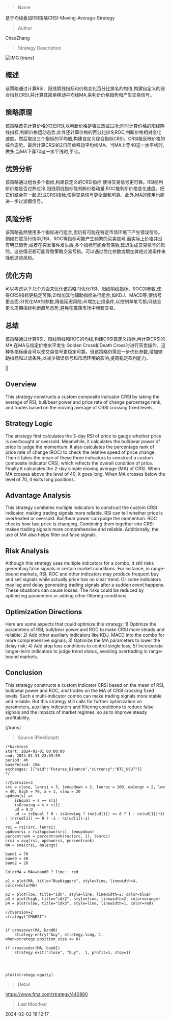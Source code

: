 
> Name

基于均线叠加RSI策略CRSI-Moving-Average-Strategy

> Author

ChaoZhang

> Strategy Description

![IMG](https://www.fmz.com/upload/asset/1806cdee425fbcbabec.png)
[trans]

## 概述

该策略通过计算RSI、阳线阴线指标和价格变化百分比排名的均值,构建自定义的综合指标CRSI,并计算其简单移动平均线MA,来判断价格趋势和产生交易信号。

## 策略原理

该策略首先计算价格的3日RSI,以判断价格是否过热或过冷;同时计算价格的阳线阴线指标,判断价格运动态势;此外还计算价格的百分比排名ROC,判断价格相对变化速度。然后取这三个指标的平均值,构建自定义综合指标CRSI。CRSI能反映价格的综合态势。最后计算CRSI的2日简单移动平均线MA。当MA上穿40这一水平线时,做多;当MA下穿70这一水平线时,平仓。

## 优势分析

该策略通过组合多个指标,构建自定义的CRSI指标,使得交易信号更可靠。RSI能判断价格是否过热过冷,阳线阴线指标能判断价格动量,ROC能判断价格变化速度。把它们结合在一起,形成CRSI指标,使得交易信号更全面和可靠。此外,MA的使用也能进一步过滤假信号。

## 风险分析

该策略虽然使用多个指标进行组合,但仍有可能在特定市场环境下产生错误信号。例如在震荡行情中,RSI、ROC等指标可能产生频繁的买卖信号,而实际上价格并没有明显趋势;或者在突发事件发生后,多个指标可能会有滞后,延迟生成交易信号的风险。这些情况都可能导致策略交易亏损。可以通过优化参数或增加其他过滤条件来降低这些风险。

## 优化方向  

可以考虑以下几个方面来优化该策略:1)优化RSI、阳线阴线指标、ROC的参数,使得CRSI指标更稳定可靠;2)增加其他辅助指标进行组合,如KDJ、MACD等,使信号更全面;3)优化MA的参数,降低延迟风险;4)增加止损条件,以控制单笔亏损;5)结合更长周期指标判断趋势态势,避免在震荡市场中频繁交易。

## 总结

该策略通过计算RSI、阳线阴线和ROC的均线,构建CRSI自定义指标,再计算CRSI的MA,在MA与指定价格水平发生 Golden Cross和Death Cross时进行买卖操作。这种多指标组合可以使交易信号更稳定可靠。但该策略仍需进一步优化参数,增加辅助指标和过滤条件,以减少错误信号和市场环境的影响,提高稳定盈利能力。

||

## Overview

This strategy constructs a custom composite indicator CRSI by taking the average of RSI, bull/bear power and price rate of change percentage rank, and trades based on the moving average of CRSI crossing fixed levels.

## Strategy Logic

The strategy first calculates the 3-day RSI of price to gauge whether price is overbought or oversold. Meanwhile, it calculates the bull/bear power of price to judge the momentum. It also calculates the percentage rank of price rate of change (ROC) to check the relative speed of price change. Then it takes the mean of these three indicators to construct a custom composite indicator CRSI, which reflects the overall condition of price. Finally it calculates the 2-day simple moving average (MA) of CRSI. When MA crosses above the level of 40, it goes long. When MA crosses below the level of 70, it exits long positions.

## Advantage Analysis 

This strategy combines multiple indicators to construct the custom CRSI indicator, making trading signals more reliable. RSI can tell whether price is overheated or oversold. Bull/bear power can judge the momentum. ROC checks how fast price is changing. Combining them together into CRSI makes trading signals more comprehensive and reliable. Additionally, the use of MA also helps filter out false signals.  

## Risk Analysis

Although this strategy uses multiple indicators for a combo, it still risks generating false signals in certain market conditions. For instance, in range-bound markets, RSI, ROC and other indicators may produce frequent buy and sell signals while actually price has no clear trend. Or some indicators may lag and delay generating trading signals after a sudden event happens. These situations can cause losses. The risks could be reduced by optimizing parameters or adding other filtering conditions.

## Optimization Directions

Here are some aspects that could optimize this strategy: 1) Optimize the parameters of RSI, bull/bear power and ROC to make CRSI more steady and reliable; 2) Add other auxiliary indicators like KDJ, MACD into the combo for more comprehensive signals; 3) Optimize the MA parameters to lower the delay risk; 4) Add stop loss conditions to control single loss; 5) Incorporate longer-term indicators to judge trend status, avoiding overtrading in range-bound markets.  

## Conclusion

This strategy constructs a custom indicator CRSI based on the mean of RSI, bull/bear power and ROC, and trades on the MA of CRSI crossing fixed levels. Such a multi-indicator combo can make trading signals more stable and reliable. But this strategy still calls for further optimization on parameters, auxiliary indicators and filtering conditions to reduce false signals and the impacts of market regimes, so as to improve steady profitability.

[/trans]



> Source (PineScript)

``` pinescript
/*backtest
start: 2024-01-01 00:00:00
end: 2024-01-31 23:59:59
period: 4h
basePeriod: 15m
exchanges: [{"eid":"Futures_Binance","currency":"BTC_USDT"}]
*/

//@version=3
src = close, lenrsi = 3, lenupdown = 2, lenroc = 100, malengt = 2, low = 40, high = 70, a = 1, vlow = 20
updown(s) => 
    isEqual = s == s[1]
    isGrowing = s > s[1]
    ud = 0.0
    ud := isEqual ? 0 : isGrowing ? (nz(ud[1]) <= 0 ? 1 : nz(ud[1])+1) : (nz(ud[1]) >= 0 ? -1 : nz(ud[1])-1)
    ud
rsi = rsi(src, lenrsi)
updownrsi = rsi(updown(src), lenupdown)
percentrank = percentrank(roc(src, 1), lenroc)
crsi = avg(rsi, updownrsi, percentrank)
MA = sma(crsi, malengt)

band1 = 70
band0 = 40
band2 = 20

ColorMA = MA>=band0 ? lime : red

p1 = plot(MA, title="BuyNiggers", style=line, linewidth=4, color=ColorMA)

p2 = plot(low, title="idk", style=line, linewidth=2, color=blue)
p3 = plot(high, title="idk2", style=line, linewidth=2, color=orange)
p4 = plot(vlow, title="idk3", style=line, linewidth=1, color=red)

//@version=2
strategy("CMARSI")


if crossover(MA, band0)
    strategy.entry("buy", strategy.long, 1, when=strategy.position_size <= 0)
    
if crossunder(MA, band1)
    strategy.exit("close", "buy",  1, profit=1, stop=1)
    



plot(strategy.equity)

```

> Detail

https://www.fmz.com/strategy/440880

> Last Modified

2024-02-02 18:12:17
